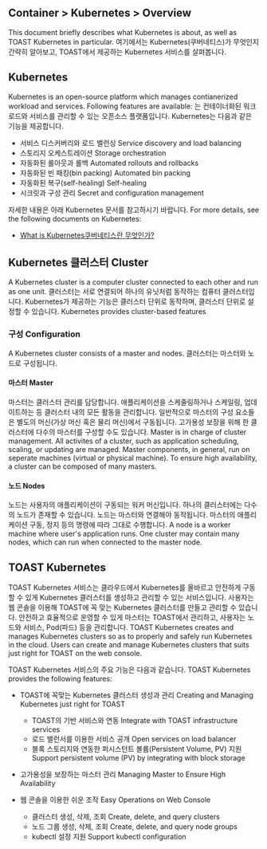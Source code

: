 ## Container > Kubernetes > Overview
This document briefly describes what Kubernetes is about, as well as TOAST Kubernetes in particular. 여기에서는 Kubernetes(쿠버네티스)가 무엇인지 간략히 알아보고, TOAST에서 제공하는 Kubernetes 서비스를 살펴봅니다.

## Kubernetes
Kubernetes is an open-source platform which manages contianerized workload and services. Following features are available: 는 컨테이너화된 워크로드와 서비스를 관리할 수 있는 오픈소스 플랫폼입니다. Kubernetes는 다음과 같은 기능을 제공합니다.

* 서비스 디스커버리와 로드 밸런싱 Service discovery and load balancing 
* 스토리지 오케스트레이션 Storage orchestration 
* 자동화된 롤아웃과 롤백 Automated rollouts and rollbacks 
* 자동화된 빈 패킹(bin packing) Automated bin packing 
* 자동화된 복구(self-healing) Self-healing
* 시크릿과 구성 관리 Secret and configuration management 

자세한 내용은 아래 Kubernetes 문서를 참고하시기 바랍니다. For more details, see the following documents on Kubernetes:  

* [What is Kubernetes쿠버네티스란 무엇인가?](https://kubernetes.io/docs/concepts/overview/what-is-kubernetes/)

## Kubernetes 클러스터 Cluster 
A Kubernetes cluster is a computer cluster connected to each other and run as one unit.   클러스터는 서로 연결되어 하나의 유닛처럼 동작하는 컴퓨터 클러스터입니다. Kubernetes가 제공하는 기능은 클러스터 단위로 동작하며, 클러스터 단위로 설정할 수 있습니다. Kubernetes provides cluster-based features

### 구성 Configuration 
A Kubernetes cluster consists of a master and nodes.  클러스터는 마스터와 노드로 구성됩니다.

#### 마스터 Master 
마스터는 클러스터 관리를 담당합니다. 애플리케이션을 스케줄링하거나 스케일링, 업데이트하는 등 클러스터 내의 모든 활동을 관리합니다. 일반적으로 마스터의 구성 요소들은 별도의 머신(가상 머신 혹은 물리 머신)에서 구동됩니다. 고가용성 보장을 위해 한 클러스터에 다수의 마스터를 구성할 수도 있습니다. Master is in charge of cluster management. All activites of a cluster, such as application scheduling, scaling, or updating are managed. Master components, in general, run on seperate machines (virtual or physical machine). To ensure high availability, a cluster can be composed of many masters. 

#### 노드 Nodes
노드는 사용자의 애플리케이션이 구동되는 워커 머신입니다. 하나의 클러스터에는 다수의 노드가 존재할 수 있습니다. 노드는 마스터와 연결해야 동작됩니다. 마스터의 애플리케이션 구동, 정지 등의 명령에 따라 그대로 수행합니다. A node is a worker machine where user's application runs. One cluster may contain many nodes, which can run when connected to the master node.  


## TOAST Kubernetes
TOAST Kubernetes 서비스는 클라우드에서 Kubernetes를 올바르고 안전하게 구동할 수 있게 Kubernetes 클러스터를 생성하고 관리할 수 있는 서비스입니다. 사용자는 웹 콘솔을 이용해 TOAST에 꼭 맞는 Kubernetes 클러스터를 만들고 관리할 수 있습니다. 안전하고 효율적으로 운영할 수 있게 마스터는 TOAST에서 관리하고, 사용자는 노드와 서비스, Pod(파드) 등을 관리합니다. TOAST Kubernetes creates and manages Kubernetes clusters so as to properly and safely run Kubernetes in the cloud. Users can create and manage Kubernetes clusters that suits just right for TOAST on the web console. 

TOAST Kubernetes 서비스의 주요 기능은 다음과 같습니다. TOAST Kubernetes provides the following features: 

* TOAST에 꼭맞는 Kubernetes 클러스터 생성과 관리 Creating and Managing Kubernetes just right for TOAST
    * TOAST의 기반 서비스와 연동 Integrate with TOAST infrastructure services
    * 로드 밸런서를 이용한 서비스 공개 Open services on load balancer 
    * 블록 스토리지와 연동한 퍼시스턴트 볼륨(Persistent Volume, PV) 지원 Support persistent volume (PV) by integrating with block storage

* 고가용성을 보장하는 마스터 관리 Managing Master to Ensure High Availability 

* 웹 콘솔을 이용한 쉬운 조작 Easy Operations on Web Console 
    * 클러스터 생성, 삭제, 조회 Create, delete, and query clusters
    * 노드 그룹 생성, 삭제, 조회 Create, delete, and query node groups
    * kubectl 설정 지원 Support kubectl configuration 
